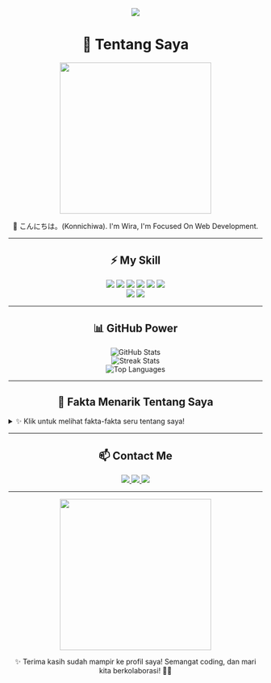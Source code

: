 <!-- Header dengan animasi teks -->
<p align="center">
  <img src="https://readme-typing-svg.demolab.com?font=Fira+Code&size=30&pause=1000&color=FFA500&center=true&vCenter=true&width=600&lines=Halo+semua!+Saya+@Wira!">
</p>

<!-- Profil singkat -->
<h1 align="center">👋 Tentang Saya</h1>
<p align="center">
  <img src="https://media.giphy.com/media/L1R1tvI9svkIWwpVYr/giphy.gif" width="300" />
</p>
<p align="center">
  🌟  こんにちは。(Konnichiwa). I'm Wira, I'm Focused On Web Development.
</p>

---

<h2 align="center">⚡ My Skill</h2>
<p align="center">
  <!-- Languages -->
  <img src="https://img.shields.io/badge/JavaScript-323330?style=for-the-badge&logo=javascript&logoColor=F7DF1E" />
  <img src="https://img.shields.io/badge/React-20232A?style=for-the-badge&logo=react&logoColor=61DAFB" />
  <img src="https://img.shields.io/badge/Node.js-339933?style=for-the-badge&logo=node.js&logoColor=white" />
  <img src="https://img.shields.io/badge/HTML5-E34F26?style=for-the-badge&logo=html5&logoColor=white" />
  <img src="https://img.shields.io/badge/CSS3-1572B6?style=for-the-badge&logo=css3&logoColor=white" />
  <img src="https://img.shields.io/badge/MongoDB-4EA94B?style=for-the-badge&logo=mongodb&logoColor=white" />
  <br />
  <img src="https://img.shields.io/badge/Git-F05032?style=for-the-badge&logo=git&logoColor=white" />
  <img src="https://img.shields.io/badge/GitHub-181717?style=for-the-badge&logo=github&logoColor=white" />
</p>

---

<h2 align="center">📊 GitHub Power</h2>
<p align="center">
  <img src="https://github-readme-stats.vercel.app/api?username=LineAja19&show_icons=true&theme=radical&hide=stars" alt="GitHub Stats" />
  <br/>
  <img src="https://github-readme-streak-stats.herokuapp.com/?user=LineAja19&theme=radical" alt="Streak Stats" />
  <br/>
  <img src="https://github-readme-stats.vercel.app/api/top-langs/?username=LineAja19&layout=compact&theme=radical" alt="Top Languages" />
</p>

---

<h2 align="center">🎉 Fakta Menarik Tentang Saya</h2>
<details>
  <summary>✨ Klik untuk melihat fakta-fakta seru tentang saya!</summary>
  <ul>
    <li>🍕 Saya penggemar berat pizza! Tidak ada yang lebih enak daripada pizza dan coding bersama.</li>
    <li>⏳ Saya pernah 2 jam memperbaiki kode hanya untuk memperbaiki error titik dan koma!</li>
    <li>🚴‍♂️ Selain coding, saya suka bersepeda untuk menghilangkan stres dan tetap aktif.</li>
  </ul>
</details>

---

<h2 align="center">📫 Contact Me</h2>
<p align="center">
  <a href="mail:wiraliwirya@gmail.com">
    <img src="https://img.shields.io/badge/Email-D14836?style=for-the-badge&logo=gmail&logoColor=white" />
  </a>
  <a href="https://linkedin.com/in/username">
    <img src="https://img.shields.io/badge/LinkedIn-0077B5?style=for-the-badge&logo=linkedin&logoColor=white" />
  </a>
  <a href="https://twitter.com/username">
    <img src="https://img.shields.io/badge/Twitter-1DA1F2?style=for-the-badge&logo=twitter&logoColor=white" />
  </a>
</p>

---

<p align="center">
  <img src="https://media.giphy.com/media/QTfX9Ejfra3ZmNxh6B/giphy.gif" width="300" />
</p>

<p align="center">✨ Terima kasih sudah mampir ke profil saya! Semangat coding, dan mari kita berkolaborasi! 🚀✨</p>
